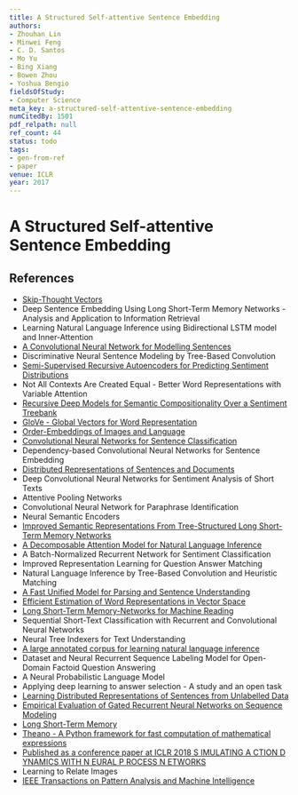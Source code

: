 ```yaml
---
title: A Structured Self-attentive Sentence Embedding
authors:
- Zhouhan Lin
- Minwei Feng
- C. D. Santos
- Mo Yu
- Bing Xiang
- Bowen Zhou
- Yoshua Bengio
fieldsOfStudy:
- Computer Science
meta_key: a-structured-self-attentive-sentence-embedding
numCitedBy: 1501
pdf_relpath: null
ref_count: 44
status: todo
tags:
- gen-from-ref
- paper
venue: ICLR
year: 2017
---
```


# A Structured Self-attentive Sentence Embedding

## References

- [Skip-Thought Vectors](./skip-thought-vectors.md)
- Deep Sentence Embedding Using Long Short-Term Memory Networks - Analysis and Application to Information Retrieval
- Learning Natural Language Inference using Bidirectional LSTM model and Inner-Attention
- [A Convolutional Neural Network for Modelling Sentences](./a-convolutional-neural-network-for-modelling-sentences.md)
- Discriminative Neural Sentence Modeling by Tree-Based Convolution
- [Semi-Supervised Recursive Autoencoders for Predicting Sentiment Distributions](./semi-supervised-recursive-autoencoders-for-predicting-sentiment-distributions.md)
- Not All Contexts Are Created Equal - Better Word Representations with Variable Attention
- [Recursive Deep Models for Semantic Compositionality Over a Sentiment Treebank](./recursive-deep-models-for-semantic-compositionality-over-a-sentiment-treebank.md)
- [GloVe - Global Vectors for Word Representation](./glove-global-vectors-for-word-representation.md)
- [Order-Embeddings of Images and Language](./order-embeddings-of-images-and-language.md)
- [Convolutional Neural Networks for Sentence Classification](./convolutional-neural-networks-for-sentence-classification.md)
- Dependency-based Convolutional Neural Networks for Sentence Embedding
- [Distributed Representations of Sentences and Documents](./distributed-representations-of-sentences-and-documents.md)
- Deep Convolutional Neural Networks for Sentiment Analysis of Short Texts
- Attentive Pooling Networks
- Convolutional Neural Network for Paraphrase Identification
- Neural Semantic Encoders
- [Improved Semantic Representations From Tree-Structured Long Short-Term Memory Networks](./improved-semantic-representations-from-tree-structured-long-short-term-memory-networks.md)
- [A Decomposable Attention Model for Natural Language Inference](./a-decomposable-attention-model-for-natural-language-inference.md)
- A Batch-Normalized Recurrent Network for Sentiment Classification
- Improved Representation Learning for Question Answer Matching
- Natural Language Inference by Tree-Based Convolution and Heuristic Matching
- [A Fast Unified Model for Parsing and Sentence Understanding](./a-fast-unified-model-for-parsing-and-sentence-understanding.md)
- [Efficient Estimation of Word Representations in Vector Space](./efficient-estimation-of-word-representations-in-vector-space.md)
- [Long Short-Term Memory-Networks for Machine Reading](./long-short-term-memory-networks-for-machine-reading.md)
- Sequential Short-Text Classification with Recurrent and Convolutional Neural Networks
- Neural Tree Indexers for Text Understanding
- [A large annotated corpus for learning natural language inference](./a-large-annotated-corpus-for-learning-natural-language-inference.md)
- Dataset and Neural Recurrent Sequence Labeling Model for Open-Domain Factoid Question Answering
- A Neural Probabilistic Language Model
- Applying deep learning to answer selection - A study and an open task
- [Learning Distributed Representations of Sentences from Unlabelled Data](./learning-distributed-representations-of-sentences-from-unlabelled-data.md)
- [Empirical Evaluation of Gated Recurrent Neural Networks on Sequence Modeling](./empirical-evaluation-of-gated-recurrent-neural-networks-on-sequence-modeling.md)
- [Long Short-Term Memory](./long-short-term-memory.md)
- [Theano - A Python framework for fast computation of mathematical expressions](./theano-a-python-framework-for-fast-computation-of-mathematical-expressions.md)
- [Published as a conference paper at ICLR 2018 S IMULATING A CTION D YNAMICS WITH N EURAL P ROCESS N ETWORKS](./published-as-a-conference-paper-at-iclr-2018-s-imulating-a-ction-d-ynamics-with-n-eural-p-rocess-n-etworks.md)
- Learning to Relate Images
- [IEEE Transactions on Pattern Analysis and Machine Intelligence](./ieee-transactions-on-pattern-analysis-and-machine-intelligence.md)
